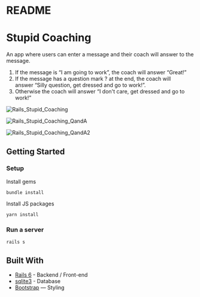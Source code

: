 # README

# Stupid Coaching

An app where users can enter a message and their coach will answer to the message.

1. If the message is “I am going to work”, the coach will answer “Great!”
2. If the message has a question mark ? at the end, the coach will answer “Silly question, get dressed and go to work!”.
3. Otherwise the coach will answer “I don't care, get dressed and go to work!”

![Rails_Stupid_Coaching](https://user-images.githubusercontent.com/84081659/174692006-0a67f2d8-31fd-4182-9d0e-09f8a48a8bd3.jpg)

![Rails_Stupid_Coaching_QandA](https://user-images.githubusercontent.com/84081659/174692020-c3efa3fb-b779-408e-a09e-3a25c480b3ac.jpg)

![Rails_Stupid_Coaching_QandA2](https://user-images.githubusercontent.com/84081659/174692031-7cd45d56-c7fe-4850-af99-572053712c61.jpg)
   
## Getting Started
### Setup

Install gems
```
bundle install
```
Install JS packages
```
yarn install
```

### Run a server
```
rails s
```

## Built With
- [Rails 6](https://guides.rubyonrails.org/) - Backend / Front-end
- [sqlite3](https://www.sqlite.org/) - Database
- [Bootstrap](https://getbootstrap.com/) — Styling
